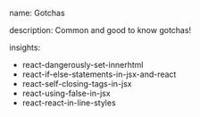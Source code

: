 name: Gotchas

description: Common and good to know gotchas!

insights:
  - react-dangerously-set-innerhtml
  - react-if-else-statements-in-jsx-and-react
  - react-self-closing-tags-in-jsx
  - react-using-false-in-jsx
  - react-react-in-line-styles
 
